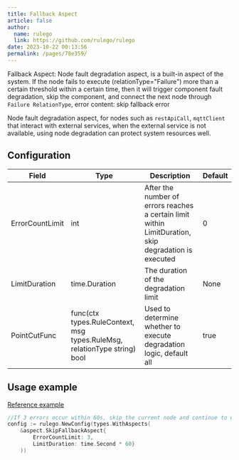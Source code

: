 ```yaml
---
title: Fallback Aspect
article: false
author: 
  name: rulego
  link: https://github.com/rulego/rulego
date: 2023-10-22 00:13:56
permalink: /pages/78e359/
---
```


Fallback Aspect: Node fault degradation aspect, is a built-in aspect of the system. If the node fails to execute (relationType="Failure") more than a certain threshold within a certain time,
then it will trigger component fault degradation, skip the component, and connect the next node through `Failure RelationType`, error content: skip fallback error

Node fault degradation aspect, for nodes such as `restApiCall`, `mqttClient` that interact with external services, when the external service is not available, using node degradation can protect system resources well.

## Configuration

| Field           | Type                                                                     | Description                                                                                           | Default |
|-----------------|--------------------------------------------------------------------------|-------------------------------------------------------------------------------------------------------|---------|
| ErrorCountLimit | int                                                                      | After the number of errors reaches a certain limit within LimitDuration, skip degradation is executed | 0       |
| LimitDuration   | time.Duration                                                            | The duration of the degradation limit                                                                 | None    |
| PointCutFunc    | func(ctx types.RuleContext, msg types.RuleMsg, relationType string) bool | Used to determine whether to execute degradation logic, default all                                   | true    |

## Usage example

[Reference example](https://github.com/rulego/rulego/tree/main/testcases/aspect_test.go)

```go
//If 3 errors occur within 60s, skip the current node and continue to execute the next node, and resume after 60s
config := rulego.NewConfig(types.WithAspects(
	&aspect.SkipFallbackAspect{
		ErrorCountLimit: 3,
		LimitDuration: time.Second * 60}
	))
```